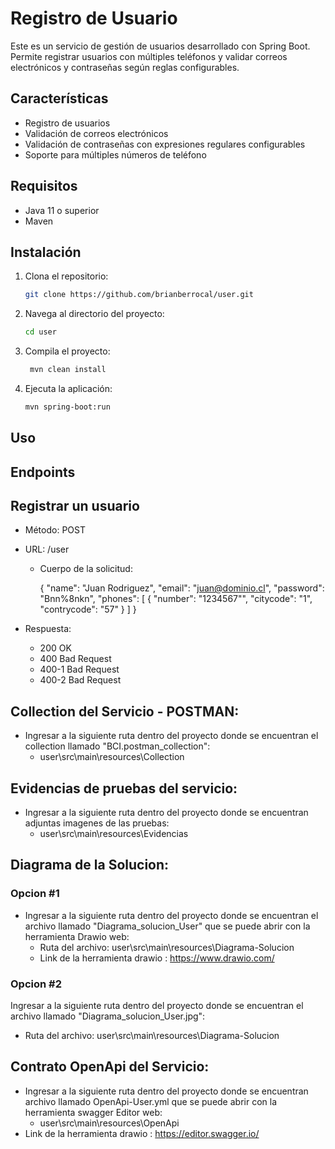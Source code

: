 # Registro de Usuario

Este es un servicio de gestión de usuarios desarrollado con Spring Boot. Permite registrar usuarios con múltiples teléfonos y validar correos electrónicos y contraseñas según reglas configurables.

## Características

- Registro de usuarios
- Validación de correos electrónicos
- Validación de contraseñas con expresiones regulares configurables
- Soporte para múltiples números de teléfono

## Requisitos

- Java 11 o superior
- Maven

## Instalación

1. Clona el repositorio:
   ```bash
   git clone https://github.com/brianberrocal/user.git

2. Navega al directorio del proyecto:
   ```bash
   cd user
   
3. Compila el proyecto:
   ```bash
    mvn clean install
   
4. Ejecuta la aplicación:
    ```bash
   mvn spring-boot:run

## Uso
##    Endpoints
##   Registrar un usuario
   - Método: POST
    
   - URL: /user
    
     - Cuerpo de la solicitud:

       {
           "name": "Juan Rodriguez",
           "email": "juan@dominio.cl",
           "password": "Bnn%8nkn",
           "phones": [
               {
               "number": "1234567"",
               "citycode": "1",
               "contrycode": "57"
               }
           ]
       }
   - Respuesta:
     -  200 OK
     -  400 Bad Request
     -  400-1 Bad Request
     -  400-2 Bad Request

## Collection del Servicio - POSTMAN:

- Ingresar a la siguiente ruta dentro del proyecto donde se encuentran el collection llamado "BCI.postman_collection":
    - user\src\main\resources\Collection

## Evidencias de pruebas del servicio:

- Ingresar a la siguiente ruta dentro del proyecto donde se encuentran adjuntas imagenes de las pruebas:
  - user\src\main\resources\Evidencias

## Diagrama de la Solucion:
### Opcion #1
- Ingresar a la siguiente ruta dentro del proyecto donde se encuentran el archivo llamado "Diagrama_solucion_User" que se puede abrir con la herramienta Drawio web:
  - Ruta del archivo: user\src\main\resources\Diagrama-Solucion
  - Link de la herramienta drawio : https://www.drawio.com/

### Opcion #2

Ingresar a la siguiente ruta dentro del proyecto donde se encuentran el archivo llamado "Diagrama_solucion_User.jpg":
- Ruta del archivo: user\src\main\resources\Diagrama-Solucion

## Contrato OpenApi del Servicio:

- Ingresar a la siguiente ruta dentro del proyecto donde se encuentran archivo llamado OpenApi-User.yml que se puede abrir con la herramienta swagger Editor web:
    - user\src\main\resources\OpenApi
- Link de la herramienta drawio : https://editor.swagger.io/
